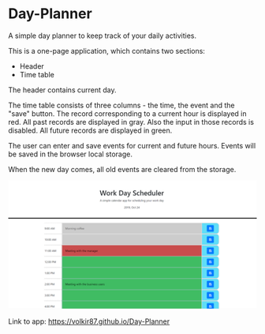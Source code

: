 # Day-Planner

A simple day planner to keep track of your daily activities.

This is a one-page application, which contains two sections: 
* Header
* Time table

The header contains current day.

The time table consists of three columns - the time, the event and the "save" button.
The record corresponding to a current hour is displayed in red. 
All past records are displayed in gray. Also the input in those records is disabled.
All future records are displayed in green. 

The user can enter and save events for current and future hours. Events will be saved in the browser local storage.

When the new day comes, all old events are cleared from the storage. 

![picture](assets/images/Day_Planner_Screenshot.PNG)

Link to app: 
https://volkir87.github.io/Day-Planner
